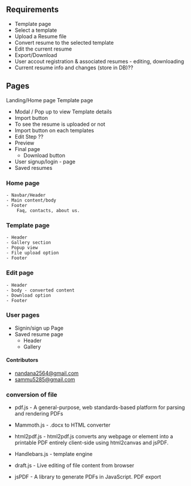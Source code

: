 ## Requirements
- Template page
- Select a template
- Upload a Resume file
- Convert resume to the selected template
- Edit the current resume
- Export/Download
- User accout registration & associated resumes - editing, downloading
- Current resume info and changes (store in DB)??


## Pages
Landing/Home page
Template page
 - Modal / Pop up to view Template details
 - Import button
 - To see the resume is uploaded or not
 - Import button on each templates
- Edit Step ??
- Preview
- Final page
    - Download button
- User signup/login - page
- Saved resumes


### Home page
    - Navbar/Header
    - Main content/body
    - Footer
        Faq, contacts, about us.

### Template page
    - Header
    - Gallery section
    - Popup view
    - File upload option
    - Footer

### Edit page
    - Header
    - body - converted content
    - Download option
    - Footer

### User pages
- Signin/sign up Page
- Saved resume page
    - Header
    - Gallery



#### Contributors  
- nandana2564@gmail.com
- sammu5285@gmail.com


### conversion of file
- pdf.js - A general-purpose, web standards-based platform for parsing and rendering PDFs
- Mammoth.js - .docx to HTML converter
- html2pdf.js - html2pdf.js converts any webpage or element into a printable PDF entirely client-side using html2canvas and jsPDF.
- Handlebars.js - template engine

- draft.js - Live editing of file content from browser
- jsPDF - A library to generate PDFs in JavaScript. PDF export
